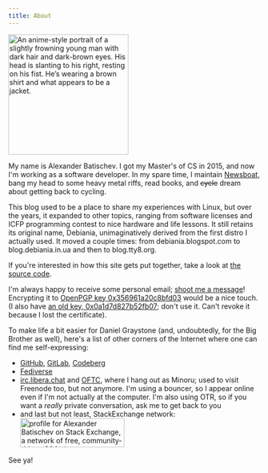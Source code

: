 ```yaml
---
title: About
---
```


<div class="center">
<img src="/images/avatar.jpg"
    width="240px" height="240px"
    alt="An anime-style portrait of a slightly frowning young man with dark hair and dark-brown eyes. His head is slanting to his right, resting on his fist. He’s wearing a brown shirt and what appears to be a jacket."
    />
</div>

My name is Alexander Batischev. I got my Master's of CS in 2015, and now I'm
working as a software developer. In my spare time, I maintain
[Newsboat][newsboat], bang my head to some heavy metal riffs, read books, and
<strike>cycle</strike> dream about getting back to cycling.

This blog used to be a place to share my experiences with Linux, but over the
years, it expanded to other topics, ranging from software licenses and ICFP
programming contest to nice hardware and life lessons. It still retains its
original name, Debiania, unimaginatively derived from the first distro
I actually used. It moved a couple times: from debiania.blogspot.com to
blog.debiania.in.ua and then to blog.tty8.org.

If you're interested in how this site gets put together, take a look at [the
source code][debiania-src].

I'm always happy to receive some personal email; [shoot me a message][email]!
Encrypting it to [OpenPGP key 0x356961a20c8bfd03][openpgp] would be a nice
touch. (I also have [an old key, 0x0a1d7d827b52fb07][openpgp-old]; don't use
it. Can't revoke it because I lost the certificate).

To make life a bit easier for Daniel Graystone (and, undoubtedly, for the Big
Brother as well), here's a list of other corners of the Internet where one can
find me self-expressing:

* [GitHub][github], [GitLab][gitlab], [Codeberg][codeberg]
* <a rel="me" href="https://functional.cafe/@minoru">Fediverse</a>
* [irc.libera.chat][libera] and [OFTC][oftc], where I hang out as Minoru; used
  to visit Freenode too, but not anymore. I'm using a bouncer, so I appear
  online even if I'm not actually at the computer. I'm also using OTR, so if
  you want a *really* private conversation, ask me to get back to you
* and last but not least, StackExchange network:
    <br/>
    <a href="https://stackexchange.com/users/157366/alexander-batischev"><img src="https://stackexchange.com/users/flair/157366.png" width="208" height="58" loading="lazy" alt="profile for Alexander Batischev on Stack Exchange, a network of free, community-driven Q&amp;A sites" title="profile for Alexander Batischev on Stack Exchange, a network of free, community-driven Q&amp;A sites" /></a>

See ya!

[openpgp]: https://keys.openpgp.org/vks/v1/by-fingerprint/CE6C4307934858E3FD94A00F356961A20C8BFD03 "OpenPGP key 0x356961a20c8bfd03 at keys.openpgp.org"
[openpgp-old]: https://keys.openpgp.org/vks/v1/by-fingerprint/80D78627A112D3D3912511CC0A1D7D827B52FB07 "OpenPGP key 0x0a1d7d827b52fb07 at keys.openpgp.org"
[debiania-src]: https://github.com/Minoru/blog.debiania.in.ua "Minoru/blog.debiania.in.ua — GitHub"
[email]: <mailto:eual.jp@gmail.com> "eual dot jp at google mail"
[newsboat]: https://newsboat.org "Newsboat, an RSS reader"
[github]: https://github.com/Minoru "Minoru — GitHub"
[gitlab]: https://gitlab.com/Minoru-kun "Minoru-kun — GitLab"
[codeberg]: https://codeberg.org/minoru "Minoru — Codeberg"
[libera]: https://libera.chat
[oftc]: https://oftc.net/

